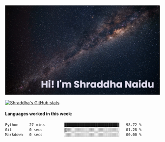 ![README Banner](https://github.com/Shraddha-Naidu/Shraddha-Naidu/blob/main/images/banner.png)

[![Shraddha's GitHub stats](https://github-readme-stats.vercel.app/api?username=Shraddha-Naidu&theme=rose_pine&show_icons=true)](https://github.com/anuraghazra/github-readme-stats)

#### Languages worked in this week:
<!--START_SECTION:waka-->

```text
Python     27 mins         ████████████████████████▓   98.72 %
Git        0 secs          ▒░░░░░░░░░░░░░░░░░░░░░░░░   01.28 %
Markdown   0 secs          ░░░░░░░░░░░░░░░░░░░░░░░░░   00.00 %
```

<!--END_SECTION:waka-->




<!--
#### A little abo
- 🔭 I’m currently working on a Pacman clone
- 🌱 I’m currently learning Python and the basics of Sketch
- 👯 I’m looking to collaborate on ...
- 🤔 I’m looking for help with ...
- 💬 Ask me about ...
- 📫 How to reach me: ...
- 😄 Pronouns: ...
- ⚡ Fun fact: ...
-->
